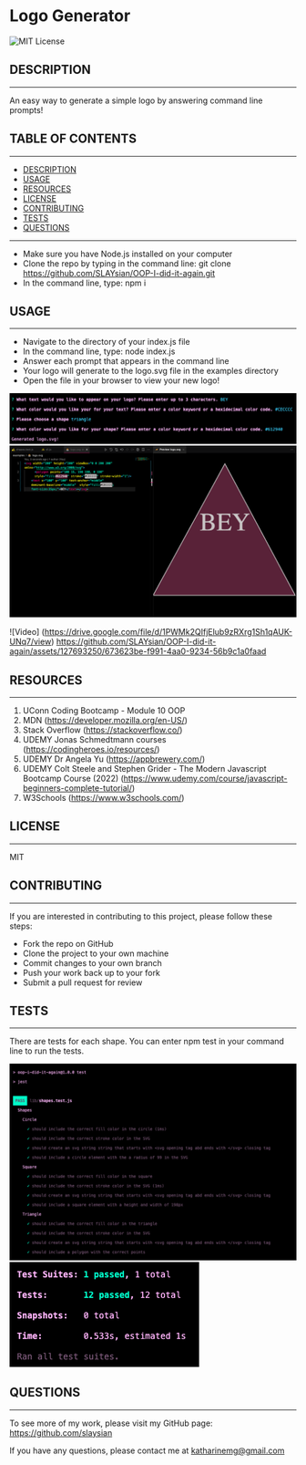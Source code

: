 # Logo Generator
  
  ![MIT License](https://img.shields.io/badge/License-MIT-yellow.svg)

  ## DESCRIPTION
---
  An easy way to generate a simple logo by answering command line prompts!
  
  ## TABLE OF CONTENTS
---
  - [DESCRIPTION](#description)
  - [USAGE](#usage)
  - [RESOURCES](#resources)
  - [LICENSE](#license)
  - [CONTRIBUTING](#contributing)
  - [TESTS](#tests)
  - [QUESTIONS](#questions)
---
    
  - Make sure you have Node.js installed on your computer
  - Clone the repo by typing in the command line: git clone https://github.com/SLAYsian/OOP-I-did-it-again.git
  - In the command line, type: npm i

  
  ## USAGE
---
  - Navigate to the directory of your index.js file
  - In the command line, type: node index.js
  - Answer each prompt that appears in the command line
  - Your logo will generate to the logo.svg file in the examples directory
  - Open the file in your browser to view your new logo!

![CLI](./images/cli.png)
![Logo](./images/generated-logo.png)

![Video] (https://drive.google.com/file/d/1PWMk2QIfjElub9zRXrg1Sh1qAUK-UNq7/view)
https://github.com/SLAYsian/OOP-I-did-it-again/assets/127693250/673623be-f991-4aa0-9234-56b9c1a0faad



  ## RESOURCES
---
1. UConn Coding Bootcamp - Module 10 OOP
2. MDN (https://developer.mozilla.org/en-US/)
3. Stack Overflow (https://stackoverflow.co/)
4. UDEMY Jonas Schmedtmann courses (https://codingheroes.io/resources/)
5. UDEMY Dr Angela Yu (https://appbrewery.com/)
6. UDEMY Colt Steele and Stephen Grider - The Modern Javascript Bootcamp Course (2022) (https://www.udemy.com/course/javascript-beginners-complete-tutorial/)
7. W3Schools (https://www.w3schools.com/)

  ## LICENSE
---
  MIT

  ## CONTRIBUTING
---
  If you are interested in contributing to this project, please follow these steps:
  - Fork the repo on GitHub
  - Clone the project to your own machine
  - Commit changes to your own branch
  - Push your work back up to your fork
  - Submit a pull request for review


  ## TESTS
---
  There are tests for each shape. You can enter npm test in your command line to run the tests.

![Test Image](./images/test.png)
![Test Image](./images/test2.png)


  ## QUESTIONS
---
  To see more of my work, please visit my GitHub page: https://github.com/slaysian

  If you have any questions, please contact me at katharinemg@gmail.com
